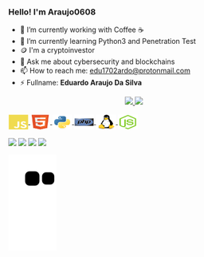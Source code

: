 ### Hello! I'm Araujo0608


- 🔭 I’m currently working with Coffee ☕
- 🌱 I’m currently learning Python3 and Penetration Test
- 🪙 I'm a cryptoinvestor 
- 💬 Ask me about cybersecurity and blockchains
- 📫 How to reach me: edu1702ardo@protonmail.com
- ⚡ Fullname: **Eduardo Araujo Da Silva**


<div align="center">
  <a href="https://github.com/araujo0608">
  <img height="180em" src="https://github-readme-stats.vercel.app/api?username=araujo0608&show_icons=true&theme=merko&include_all_commits=true&count_private=true"/>
  <img height="180em" src="https://github-readme-stats.vercel.app/api/top-langs/?username=araujo0608&layout=compact&langs_count=7&theme=merko"/>
</div>

<div style="display: inline_block"><br>
  <img align="center" alt="Js" height="30" width="40" src="https://raw.githubusercontent.com/devicons/devicon/master/icons/javascript/javascript-plain.svg">
  <img align="center" alt="HTML" height="30" width="40" src="https://raw.githubusercontent.com/devicons/devicon/master/icons/html5/html5-original.svg">
  <img align="center" alt="Python" height="30" width="40" src="https://raw.githubusercontent.com/devicons/devicon/master/icons/python/python-original.svg">
  <img align="center" alt="PHP" height="30" width="40" src="https://github.com/devicons/devicon/blob/master/icons/php/php-original.svg">
  <img align="center" alt="Linux" height="30" width="40" src="https://github.com/devicons/devicon/blob/master/icons/linux/linux-original.svg">
  <img align="center" alt="NodeJs" height="30" width="40" src="https://github.com/devicons/devicon/blob/master/icons/nodejs/nodejs-original.svg">
</div>
<br>  
<div> 
  <a href = "mailto:edu1702ardo@protonmail.com"><img src="https://img.shields.io/badge/ProtonMail-8B89CC?style=for-the-badge&logo=protonmail&logoColor=white" target="_blank"></a>
  <a href="https://www.linkedin.com/in/araujo0608/" target="_blank"><img src="https://img.shields.io/badge/-LinkedIn-%230077B5?style=for-the-badge&logo=linkedin&logoColor=white" target="_blank"></a>
  <a href="https://bitcoin.org/en/" target="_blank"><img src="https://img.shields.io/badge/Bitcoin-000000?style=for-the-badge&logo=bitcoin&logoColor=white" target="_blank"></a>
  <a href="https://medium.com/@edu1702ardo" target="_blank"><img src="https://img.shields.io/badge/Medium-12100E?style=for-the-badge&logo=medium&logoColor=white" target="_blank"></a>
  
  
  
  
 
  ![Snake animation](https://github.com/araujo0608/araujo0608/blob/output/github-contribution-grid-snake.svg)
 
</div>
